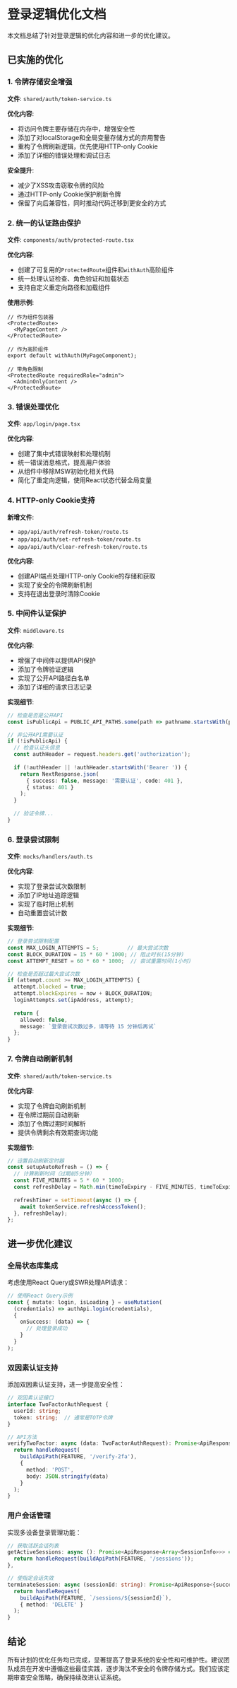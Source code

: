 # 登录逻辑优化文档

本文档总结了针对登录逻辑的优化内容和进一步的优化建议。

## 已实施的优化

### 1. 令牌存储安全增强

**文件**: `shared/auth/token-service.ts`

**优化内容**:
- 将访问令牌主要存储在内存中，增强安全性
- 添加了对localStorage和全局变量存储方式的弃用警告
- 重构了令牌刷新逻辑，优先使用HTTP-only Cookie
- 添加了详细的错误处理和调试日志

**安全提升**:
- 减少了XSS攻击窃取令牌的风险
- 通过HTTP-only Cookie保护刷新令牌
- 保留了向后兼容性，同时推动代码迁移到更安全的方式

### 2. 统一的认证路由保护

**文件**: `components/auth/protected-route.tsx` 

**优化内容**:
- 创建了可复用的`ProtectedRoute`组件和`withAuth`高阶组件
- 统一处理认证检查、角色验证和加载状态
- 支持自定义重定向路径和加载组件

**使用示例**:
```tsx
// 作为组件包装器
<ProtectedRoute>
  <MyPageContent />
</ProtectedRoute>

// 作为高阶组件
export default withAuth(MyPageComponent);

// 带角色限制
<ProtectedRoute requiredRole="admin">
  <AdminOnlyContent />
</ProtectedRoute>
```

### 3. 错误处理优化

**文件**: `app/login/page.tsx`

**优化内容**:
- 创建了集中式错误映射和处理机制
- 统一错误消息格式，提高用户体验
- 从组件中移除MSW初始化相关代码
- 简化了重定向逻辑，使用React状态代替全局变量

### 4. HTTP-only Cookie支持

**新增文件**:
- `app/api/auth/refresh-token/route.ts`
- `app/api/auth/set-refresh-token/route.ts`
- `app/api/auth/clear-refresh-token/route.ts`

**优化内容**:
- 创建API端点处理HTTP-only Cookie的存储和获取
- 实现了安全的令牌刷新机制
- 支持在退出登录时清除Cookie

### 5. 中间件认证保护

**文件**: `middleware.ts`

**优化内容**:
- 增强了中间件以提供API保护
- 添加了令牌验证逻辑
- 实现了公开API路径白名单
- 添加了详细的请求日志记录

**实现细节**:
```typescript
// 检查是否是公开API
const isPublicApi = PUBLIC_API_PATHS.some(path => pathname.startsWith(path));

// 非公开API需要认证
if (!isPublicApi) {
  // 检查认证头信息
  const authHeader = request.headers.get('authorization');
  
  if (!authHeader || !authHeader.startsWith('Bearer ')) {
    return NextResponse.json(
      { success: false, message: '需要认证', code: 401 },
      { status: 401 }
    );
  }
  
  // 验证令牌...
}
```

### 6. 登录尝试限制

**文件**: `mocks/handlers/auth.ts`

**优化内容**:
- 实现了登录尝试次数限制
- 添加了IP地址追踪逻辑
- 实现了临时阻止机制
- 自动重置尝试计数

**实现细节**:
```typescript
// 登录尝试限制配置
const MAX_LOGIN_ATTEMPTS = 5;         // 最大尝试次数
const BLOCK_DURATION = 15 * 60 * 1000; // 阻止时长(15分钟)
const ATTEMPT_RESET = 60 * 60 * 1000;  // 尝试重置时间(1小时)

// 检查是否超过最大尝试次数
if (attempt.count >= MAX_LOGIN_ATTEMPTS) {
  attempt.blocked = true;
  attempt.blockExpires = now + BLOCK_DURATION;
  loginAttempts.set(ipAddress, attempt);
  
  return { 
    allowed: false, 
    message: `登录尝试次数过多，请等待 15 分钟后再试`
  };
}
```

### 7. 令牌自动刷新机制

**文件**: `shared/auth/token-service.ts`

**优化内容**:
- 实现了令牌自动刷新机制
- 在令牌过期前自动刷新
- 添加了令牌过期时间解析
- 提供令牌剩余有效期查询功能

**实现细节**:
```typescript
// 设置自动刷新定时器
const setupAutoRefresh = () => {
  // 计算刷新时间（过期前5分钟）
  const FIVE_MINUTES = 5 * 60 * 1000;
  const refreshDelay = Math.min(timeToExpiry - FIVE_MINUTES, timeToExpiry / 2);
  
  refreshTimer = setTimeout(async () => {
    await tokenService.refreshAccessToken();
  }, refreshDelay);
};
```

## 进一步优化建议

### 全局状态库集成

考虑使用React Query或SWR处理API请求：

```typescript
// 使用React Query示例
const { mutate: login, isLoading } = useMutation(
  (credentials) => authApi.login(credentials),
  {
    onSuccess: (data) => {
      // 处理登录成功
    }
  }
);
```

### 双因素认证支持

添加双因素认证支持，进一步提高安全性：

```typescript
// 双因素认证接口
interface TwoFactorAuthRequest {
  userId: string;
  token: string;  // 通常是TOTP令牌
}

// API方法
verifyTwoFactor: async (data: TwoFactorAuthRequest): Promise<ApiResponse<LoginResponse>> => {
  return handleRequest(
    buildApiPath(FEATURE, '/verify-2fa'),
    {
      method: 'POST',
      body: JSON.stringify(data)
    }
  );
}
```

### 用户会话管理

实现多设备登录管理功能：

```typescript
// 获取活跃会话列表
getActiveSessions: async (): Promise<ApiResponse<Array<SessionInfo>>> => {
  return handleRequest(buildApiPath(FEATURE, '/sessions'));
},

// 使指定会话失效
terminateSession: async (sessionId: string): Promise<ApiResponse<{success: boolean}>> => {
  return handleRequest(
    buildApiPath(FEATURE, `/sessions/${sessionId}`),
    { method: 'DELETE' }
  );
}
```

## 结论

所有计划的优化任务均已完成，显著提高了登录系统的安全性和可维护性。建议团队成员在开发中遵循这些最佳实践，逐步淘汰不安全的令牌存储方式。我们应该定期审查安全策略，确保持续改进认证系统。 